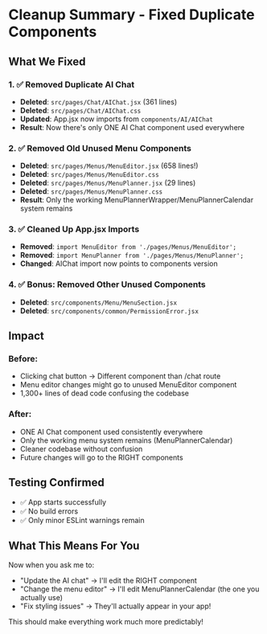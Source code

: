 # Cleanup Summary - Fixed Duplicate Components

## What We Fixed

### 1. ✅ Removed Duplicate AI Chat
- **Deleted**: `src/pages/Chat/AIChat.jsx` (361 lines)
- **Deleted**: `src/pages/Chat/AIChat.css`
- **Updated**: App.jsx now imports from `components/AI/AIChat`
- **Result**: Now there's only ONE AI Chat component used everywhere

### 2. ✅ Removed Old Unused Menu Components  
- **Deleted**: `src/pages/Menus/MenuEditor.jsx` (658 lines!)
- **Deleted**: `src/pages/Menus/MenuEditor.css`
- **Deleted**: `src/pages/Menus/MenuPlanner.jsx` (29 lines)
- **Deleted**: `src/pages/Menus/MenuPlanner.css`
- **Result**: Only the working MenuPlannerWrapper/MenuPlannerCalendar system remains

### 3. ✅ Cleaned Up App.jsx Imports
- **Removed**: `import MenuEditor from './pages/Menus/MenuEditor';`
- **Removed**: `import MenuPlanner from './pages/Menus/MenuPlanner';`
- **Changed**: AIChat import now points to components version

### 4. ✅ Bonus: Removed Other Unused Components
- **Deleted**: `src/components/Menu/MenuSection.jsx`
- **Deleted**: `src/components/common/PermissionError.jsx`

## Impact

### Before:
- Clicking chat button → Different component than /chat route
- Menu editor changes might go to unused MenuEditor component
- 1,300+ lines of dead code confusing the codebase

### After:
- ONE AI Chat component used consistently everywhere
- Only the working menu system remains (MenuPlannerCalendar)
- Cleaner codebase without confusion
- Future changes will go to the RIGHT components

## Testing Confirmed
- ✅ App starts successfully
- ✅ No build errors
- ✅ Only minor ESLint warnings remain

## What This Means For You
Now when you ask me to:
- "Update the AI chat" → I'll edit the RIGHT component
- "Change the menu editor" → I'll edit MenuPlannerCalendar (the one you actually use)
- "Fix styling issues" → They'll actually appear in your app!

This should make everything work much more predictably!